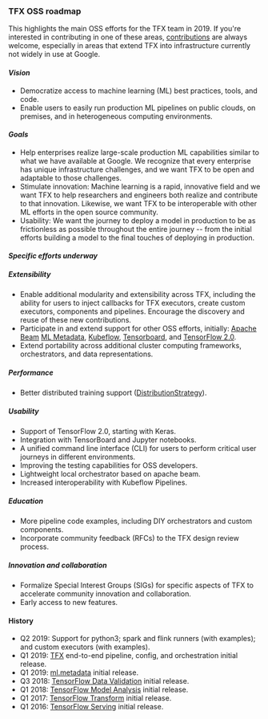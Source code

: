 ### TFX OSS roadmap
This highlights the main OSS efforts for the TFX team in 2019.  If you're
interested in contributing in one of these areas,
[contributions](https://github.com/tensorflow/tfx/blob/master/tfx/CONTRIBUTING.md)
are always welcome, especially in areas that extend TFX into infrastructure
currently not widely in use at Google.

#### _Vision_
*   Democratize access to machine learning (ML) best practices, tools, and code.
*   Enable users to easily run production ML pipelines on public clouds, on
premises, and in heterogeneous computing environments.

#### _Goals_
*   Help enterprises realize large-scale production ML capabilities similar to
what we have available at Google.  We recognize that every enterprise has unique
infrastructure challenges, and we want TFX to be open and adaptable to those
challenges.
*   Stimulate innovation: Machine learning is a rapid, innovative field and we
want TFX to help researchers and engineers both realize and contribute to that
innovation.  Likewise, we want TFX to be interoperable with other ML efforts in
the open source community.
*   Usability: We want the journey to deploy a model in production to be as
frictionless as possible throughout the entire journey -- from the initial
efforts building a model to the final touches of deploying in production.

#### _Specific efforts underway_

##### Extensibility
*   Enable additional modularity and extensibility across TFX, including the
ability for users to inject callbacks for TFX executors, create custom
executors, components and pipelines.  Encourage the discovery and reuse of these
new contributions.
*   Participate in and extend support for other OSS efforts, initially:
[Apache Beam](https://beam.apache.org/)
[ML Metadata](https://www.tensorflow.org/tfx/guide/mlmd),
[Kubeflow](https://www.kubeflow.org/),
[Tensorboard](https://www.tensorflow.org/guide/summaries_and_tensorboard), and
[TensorFlow 2.0](https://www.tensorflow.org/versions/r2.0/api_docs/).
*   Extend portability across additional cluster computing frameworks,
orchestrators, and data representations.

##### Performance
*   Better distributed training support
([DistributionStrategy](https://www.tensorflow.org/guide/distribute_strategy)).

##### Usability
*   Support of TensorFlow 2.0, starting with Keras.
*   Integration with TensorBoard and Jupyter notebooks.
*   A unified command line interface (CLI) for users to perform critical user
journeys in different environments.
*   Improving the testing capabilities for OSS developers.
*   Lightweight local orchestrator based on apache beam.
*   Increased interoperability with Kubeflow Pipelines.

##### Education
*   More pipeline code examples, including DIY orchestrators and custom
components.
*   Incorporate community feedback (RFCs) to the TFX design review process.

##### Innovation and collaboration
*   Formalize Special Interest Groups (SIGs) for specific aspects of TFX to
accelerate community innovation and collaboration.
*   Early access to new features.

#### History
*   Q2 2019: Support for python3; spark and flink runners (with examples);
and custom executors (with examples).
*   Q1 2019: [TFX](https://www.tensorflow.org/tfx/guide) end-to-end pipeline,
config, and orchestration initial release.
*   Q1 2019: [ml.metadata](https://www.tensorflow.org/tfx/guide/mlmd) initial
release.
*   Q3 2018: [TensorFlow Data Validation](https://www.tensorflow.org/tfx/guide/tfdv)
initial release.
*   Q1 2018: [TensorFlow Model Analysis](https://www.tensorflow.org/tfx/guide/tfma)
initial release.
*   Q1 2017: [TensorFlow Transform](https://www.tensorflow.org/tfx/guide/tft)
initial release.
*   Q1 2016: [TensorFlow Serving](https://www.tensorflow.org/tfx/guide/serving)
initial release.
